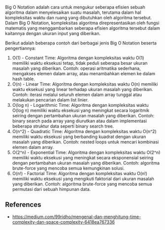 Big O Notation adalah cara untuk mengukur seberapa efisien sebuah algoritma dalam menyelesaikan suatu masalah,
terutama dalam hal kompleksitas waktu dan ruang yang dibutuhkan oleh algoritma tersebut.
Dalam Big O Notation, kompleksitas algoritma direpresentasikan oleh fungsi matematis
yang menggambarkan seberapa efisien algoritma tersebut dalam kaitannya dengan ukuran input yang diberikan.

Berikut adalah beberapa contoh dari berbagai jenis Big O Notation beserta pengertiannya:
 
1. O(1) - Constant Time: Algoritma dengan kompleksitas waktu O(1) memiliki waktu eksekusi tetap,
tidak peduli seberapa besar ukuran masalah yang diberikan. Contoh: operasi aritmatika sederhana,
mengakses elemen dalam array, atau menambahkan elemen ke dalam hash table.
 
2. O(n) - Linear Time: Algoritma dengan kompleksitas waktu O(n) memiliki waktu eksekusi yang linear
terhadap ukuran masalah yang diberikan. Contoh: iterasi melalui seluruh elemen dalam array tunggal
atau melakukan pencarian dalam list linier.
 
3. O(log n) - Logarithmic Time: Algoritma dengan kompleksitas waktu O(log n) memiliki waktu eksekusi
yang meningkat secara logaritmik seiring dengan pertambahan ukuran masalah yang diberikan.
Contoh: binary search pada array yang diurutkan atau dalam implementasi beberapa struktur data
seperti binary search tree.
 
4. O(n^2) - Quadratic Time: Algoritma dengan kompleksitas waktu O(n^2) memiliki waktu eksekusi yang
berbanding kuadrat dengan ukuran masalah yang diberikan.
Contoh: nested loops untuk mencari kombinasi elemen dalam array.
 
5. O(2^n) - Exponential Time: Algoritma dengan kompleksitas waktu O(2^n) memiliki waktu eksekusi
yang meningkat secara eksponensial seiring dengan pertambahan ukuran masalah yang diberikan.
Contoh: algoritma brute-force yang mencoba semua kemungkinan solusi.
 
6. O(n!) - Factorial Time: Algoritma dengan kompleksitas waktu O(n!) memiliki waktu eksekusi
yang mengikuti faktorial dari ukuran masalah yang diberikan. Contoh: algoritma brute-force
yang mencoba semua permutasi dari sebuah himpunan data.

## References
- https://medium.com/99ridho/mengenal-dan-menghitung-time-complexity-dan-space-complexity-6418ea767336

